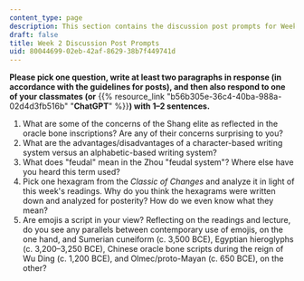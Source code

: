 ```yaml
---
content_type: page
description: This section contains the discussion post prompts for Week 2.
draft: false
title: Week 2 Discussion Post Prompts
uid: 80044699-02eb-42af-8629-38b7f449741d
---
```

**Please pick one question, write at least two paragraphs in response (in accordance with the guidelines for posts), and then also respond to one of your classmates (or** {{% resource_link "b56b305e-36c4-40ba-988a-02d4d3fb516b" "**ChatGPT**" %}}**) with 1–2 sentences.** 

1. What are some of the concerns of the Shang elite as reflected in the oracle bone inscriptions? Are any of their concerns surprising to you? 
2. What are the advantages/disadvantages of a character-based writing system versus an alphabetic-based writing system? 
3. What does "feudal" mean in the Zhou "feudal system"? Where else have you heard this term used? 
4. Pick one hexagram from the *Classic of Changes* and analyze it in light of this week's readings. Why do you think the hexagrams were written down and analyzed for posterity? How do we even know what they mean?
5. Are emojis a script in your view? Reflecting on the readings and lecture,  do you see any parallels between contemporary use of emojis, on the one hand, and Sumerian cuneiform (c. 3,500 BCE), Egyptian hieroglyphs (c. 3,200–3,250 BCE), Chinese oracle bone scripts during the reign of Wu Ding (c. 1,200 BCE), and Olmec/proto-Mayan (c. 650 BCE), on the other?